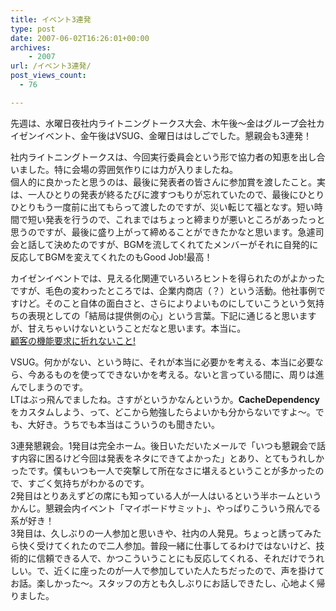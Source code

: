 ```yaml
---
title: イベント3連発
type: post
date: 2007-06-02T16:26:01+00:00
archives:
    - 2007
url: /イベント3連発/
post_views_count:
  - 76

---
```

先週は、水曜日夜社内ライトニングトークス大会、木午後～金はグループ会社カイゼンイベント、金午後はVSUG、金曜日ははしごでした。懇親会も3連発！

社内ライトニングトークスは、今回実行委員会という形で協力者の知恵を出し合いました。特に会場の雰囲気作りには力が入りましたね。  
個人的に良かったと思うのは、最後に発表者の皆さんに参加賞を渡したこと。実は、一人ひとりの発表が終るたびに渡すつもりが忘れていたので、最後にひとりひとりもう一度前に出てもらって渡したのですが、災い転じて福となす。短い時間で短い発表を行うので、これまではちょっと締まりが悪いところがあったっと思うのですが、最後に盛り上がって締めることができたかなと思います。急遽司会と話して決めたのですが、BGMを流してくれてたメンバーがそれに自発的に反応してBGMを変えてくれたのもGood Job!最高！

カイゼンイベントでは、見える化関連でいろいろヒントを得られたのがよかったですが、毛色の変わったところでは、企業内商店（？）という活動。他社事例ですけど。そのこと自体の面白さと、さらによりよいものにしていこうという気持ちの表現としての「結局は提供側の心」という言葉。下記に通じると思いますが、甘えちゃいけないということだなと思います。本当に。  
[顧客の機能要求に折れないこと!][1]

VSUG。何かがない、という時に、それが本当に必要かを考える、本当に必要なら、今あるものを使ってできないかを考える。ないと言っている間に、周りは進んでしまうのです。  
LTはぶっ飛んでましたね。さすがというかなんというか。**CacheDependency**をカスタムしよう、って、どこから勉強したらよいかも分からないですよ～。でも、大好き。うちでも本当はこういうのも聞きたい。

3連発懇親会。1発目は完全ホーム。後日いただいたメールで「いつも懇親会で話す内容に困るけど今回は発表をネタにできてよかった」とあり、とてもうれしかったです。僕もいつも一人で突撃して所在なさに堪えるということが多かったので、すごく気持ちがわかるのです。  
2発目はとりあえずどの席にも知っている人が一人はいるという半ホームというかんじ。懇親会内イベント「マイボードサミット」、やっぱりこういう飛んでる系が好き！  
3発目は、久しぶりの一人参加と思いきや、社内の人発見。ちょっと誘ってみたら快く受けてくれたので二人参加。普段一緒に仕事してるわけではないけど、技術的に信頼できる人で、かつこういうことにも反応してくれる、それだけでうれしい。で、近くに座ったのが一人で参加していた人たちだったので、声を掛けてお話。楽しかった～。スタッフの方とも久しぶりにお話しできたし、心地よく帰りました。

 [1]: http://www.aoky.net/articles/kathy_sierra/dont_give_in_to.htm